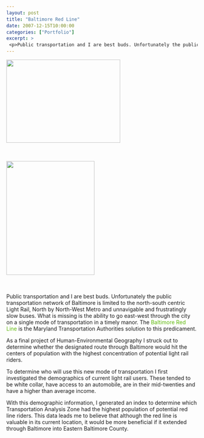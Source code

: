 ```yaml
---
layout: post
title: "Baltimore Red Line"
date: 2007-12-15T10:00:00
categories: ["Portfolio"]
excerpt: >
 <p>Public transportation and I are best buds. Unfortunately the public transportation network of Baltimore is limited to the north-south centric Light Rail, North by North-West Metro and unnavigable and frustratingly slow buses. What is missing is the ability to go east-west through the city on a single mode of transportation in a timely manor. The <a style='color: #5eb80b;text-decoration: none' href='http://www.gobaltimoreredline.com/'>Baltimore Red Line</a> is the Maryland Transportation Authorities solution to this predicament.</p><p> </p>
---
```

<div class='gallery'><dl class='gallery-item'>
			<dt class='gallery-icon landscape'>
				<a data-rel="prettyPhoto"  href='/images/2007-12-2008_Red_Line_Poster.html'><img width="300" height="219" src="/assets/image/2007/12/2008_Red_Line_Poster-300x219.png" class="attachment-medium size-medium" alt="" srcset="/assets/image/2007/12/2008_Red_Line_Poster-300x219.png 300w, http://bmoregeo.com/wp-content/uploads/2007/12/2008_Red_Line_Poster-1024x748.png 1024w" sizes="(max-width: 300px) 100vw, 300px" /></a>
			</dt></dl><br style="clear: both" /><dl class='gallery-item'>
			<dt class='gallery-icon portrait'>
				<a data-rel="prettyPhoto"  href='/images/2007-12-2008_Red_Line_Usage.html'><img width="232" height="300" src="/assets/image/2007/12/2008_Red_Line_Usage-232x300.png" class="attachment-medium size-medium" alt="" srcset="/assets/image/2007/12/2008_Red_Line_Usage-232x300.png 232w, http://bmoregeo.com/wp-content/uploads/2007/12/2008_Red_Line_Usage-792x1024.png 792w" sizes="(max-width: 232px) 100vw, 232px" /></a>
			</dt></dl><br style="clear: both" />
		</div>

<p>Public transportation and I are best buds. Unfortunately the public transportation network of Baltimore is limited to the north-south centric Light Rail, North by North-West Metro and unnavigable and frustratingly slow buses. What is missing is the ability to go east-west through the city on a single mode of transportation in a timely manor. The <a style="color: #5eb80b;text-decoration: none" href="http://www.gobaltimoreredline.com/">Baltimore Red Line</a> is the Maryland Transportation Authorities solution to this predicament.</p>
<p>As a final project of Human-Environmental Geography I struck out to determine whether the designated route through Baltimore would hit the centers of population with the highest concentration of potential light rail riders.</p>
<p>To determine who will use this new mode of transportation I first investigated the demographics of current light rail users. These tended to be white collar, have access to an automobile, are in their mid-twenties and have a higher than average income.</p>
<p>With this demographic information, I generated an index to determine which Transportation Analysis Zone had the highest population of potential red line riders. This data leads me to believe that although the red line is valuable in its current location, it would be more beneficial if it extended through Baltimore into Eastern Baltimore County.</p>

